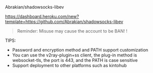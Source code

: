 Abrakian/shadowsocks-libev

https://dashboard.heroku.com/new?template=https://github.com/Abrakian/shadowsocks-libev

> Reminder: Misuse may cause the account to be BAN! !  

TIPS:
* Password and encryption method and PATH support customization
* You can use the v2ray-plugin+ss client, the plug-in method is websocket-tls, the port is 443, and the PATH is case sensitive
* Support deployment to other platforms such as kintohub
